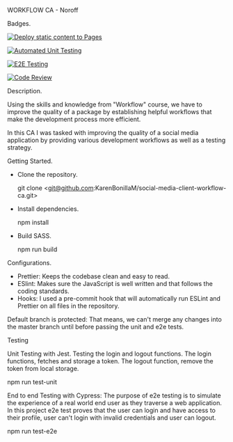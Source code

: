 WORKFLOW CA - Noroff

Badges.

[![Deploy static content to Pages](https://github.com/KarenBonillaM/social-media-client-workflow-ca/actions/workflows/pages.yml/badge.svg)](https://github.com/KarenBonillaM/social-media-client-workflow-ca/actions/workflows/pages.yml)

[![Automated Unit Testing](https://github.com/KarenBonillaM/social-media-client-workflow-ca/actions/workflows/unit-test.yml/badge.svg?branch=workflow)](https://github.com/KarenBonillaM/social-media-client-workflow-ca/actions/workflows/unit-test.yml)

[![E2E Testing](https://github.com/jakotide/social-media-client/actions/workflows/e2e-testing.yml/badge.svg?branch=workflow)](https://github.com/jakotide/social-media-client/actions/workflows/e2e-testing.yml)

[![Code Review](https://github.com/KarenBonillaM/social-media-client-workflow-ca/actions/workflows/gpt.yml/badge.svg)](https://github.com/KarenBonillaM/social-media-client-workflow-ca/actions/workflows/gpt.yml)

Description.

Using the skills and knowledge from "Workflow" course, we have to improve the quality of a package by establishing helpful workflows that make the development process more efficient.

In this CA I was tasked with improving the quality of a social media application by providing various development workflows as well as a testing strategy.

Getting Started.

- Clone the repository.

  git clone <git@github.com:KarenBonillaM/social-media-client-workflow-ca.git>

- Install dependencies.

  npm install

- Build SASS.

  npm run build

Configurations.

- Prettier: Keeps the codebase clean and easy to read.
- ESlint: Makes sure the JavaScript is well written and that follows the coding standards.
- Hooks: I used a pre-commit hook that will automatically run ESLint and Prettier on all files in the repository.

Default branch is protected: That means, we can't merge any changes into the master branch until before passing the unit and e2e tests.

Testing

Unit Testing with Jest.
Testing the login and logout functions. The login functions, fetches and storage a token. The logout function, remove the token from local storage.

npm run test-unit

End to end Testing with Cypress:
The purpose of e2e testing is to simulate the experience of a real world end user as they traverse a web application. In this project e2e test proves that the user can login and have access to their profile, user can't login with invalid credentials and user can logout.

npm run test-e2e
